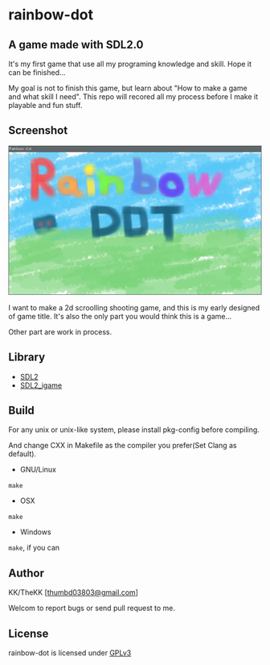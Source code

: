 rainbow-dot
===========

A game made with SDL2.0
-----------------------
It's my first game that use all my programing knowledge and skill.
Hope it can be finished...

My goal is not to finish this game, but learn about "How to make a game and what skill I need".
This repo will recored all my process before I make it playable and fun stuff.

Screenshot
----------
![Screenshot](README/screenshot.png)

I want to make a 2d scroolling shooting game, and this is my early designed of game title.
It's also the only part you would think this is a game...

Other part are work in process.

Library
-------
* [SDL2](http://www.libsdl.org/)
* [SDL2_igame](http://www.libsdl.org/projects/SDL_image/)

Build
-----
For any unix or unix-like system, please install pkg-config before compiling.

And change CXX in Makefile as the compiler you prefer(Set Clang as default).

* GNU/Linux

`make`

* OSX

`make`

* Windows

`make`, if you can

Author
------
KK/TheKK [<thumbd03803@gmail.com>]

Welcom to report bugs or send pull request to me.

License
-------
rainbow-dot is licensed under [GPLv3](http://www.gnu.org/licenses/gpl-3.0.html)
